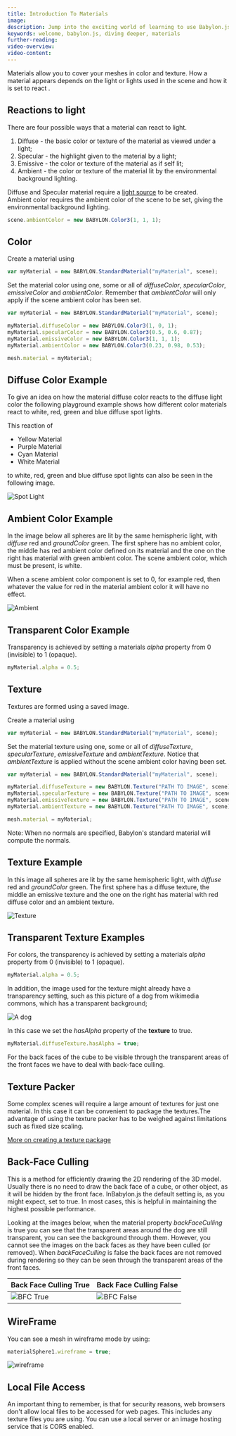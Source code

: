 ```yaml
---
title: Introduction To Materials
image:
description: Jump into the exciting world of learning to use Babylon.js materials.
keywords: welcome, babylon.js, diving deeper, materials
further-reading:
video-overview:
video-content:
---
```


Materials allow you to cover your meshes in color and texture. How a material appears depends on the light or lights used in the scene and how it is set to react .

## Reactions to light

There are four possible ways that a material can react to light.

1. Diffuse - the basic color or texture of the material as viewed under a light;
2. Specular - the highlight given to the material by a light;
3. Emissive - the color or texture of the material as if self lit;
4. Ambient - the color or texture of the material lit by the environmental background lighting.

Diffuse and Specular material require a [light source](/divingDeeper/lights/lights_introduction) to be created.  
Ambient color requires the ambient color of the scene to be set, giving the environmental background lighting.

```javascript
scene.ambientColor = new BABYLON.Color3(1, 1, 1);
```

## Color

Create a material using

```javascript
var myMaterial = new BABYLON.StandardMaterial("myMaterial", scene);
```

Set the material color using one, some or all of _diffuseColor_, _specularColor_, _emissiveColor_ and _ambientColor_. Remember that _ambientColor_
will only apply if the scene ambient color has been set.

```javascript
var myMaterial = new BABYLON.StandardMaterial("myMaterial", scene);

myMaterial.diffuseColor = new BABYLON.Color3(1, 0, 1);
myMaterial.specularColor = new BABYLON.Color3(0.5, 0.6, 0.87);
myMaterial.emissiveColor = new BABYLON.Color3(1, 1, 1);
myMaterial.ambientColor = new BABYLON.Color3(0.23, 0.98, 0.53);

mesh.material = myMaterial;
```

## Diffuse Color Example

To give an idea on how the material diffuse color reacts to the diffuse light color the following playground example shows how different color materials react to white, red, green and blue diffuse spot lights.

<Playground id="#20OAV9#325" title="Material Color Reaction to Light Color" description="Simple example of material color reacting to light color." image="/img/playgroundsAndNMEs/divingDeeperMaterialsIntro1.jpg"/>

This reaction of

-   Yellow Material
-   Purple Material
-   Cyan Material
-   White Material

to white, red, green and blue diffuse spot lights can also be seen in the following image.

![ Spot Light](/img/how_to/Materials/spots1.png)

## Ambient Color Example

In the image below all spheres are lit by the same hemispheric light, with _diffuse_ red and _groundColor_ green. The first sphere has no ambient color, the middle has red ambient color defined on its material and the one on the right has material with green ambient color. The scene ambient color, which must be present, is white.

When a scene ambient color component is set to 0, for example red, then whatever the value for red in the material ambient color it will have no effect.

![Ambient](/img/how_to/Materials/ambient1.png)

<Playground id="#20OAV9#14" title="Use of Ambient Color" description="Simple example of using ambient color in your scene materials." image="/img/playgroundsAndNMEs/divingDeeperMaterialsIntro2.jpg"/>

## Transparent Color Example

Transparency is achieved by setting a materials _alpha_ property from 0 (invisible) to 1 (opaque).

```javascript
myMaterial.alpha = 0.5;
```

<Playground id="#20OAV9#16" title="Material Transparency" description="Simple example of using transparency in your scene materials." image="/img/playgroundsAndNMEs/divingDeeperMaterialsIntro3.jpg"/>

## Texture

Textures are formed using a saved image.

Create a material using

```javascript
var myMaterial = new BABYLON.StandardMaterial("myMaterial", scene);
```

Set the material texture using one, some or all of _diffuseTexture_, _specularTexture_, _emissiveTexture_ and _ambientTexture_.
Notice that _ambientTexture_ is applied without the scene ambient color having been set.

```javascript
var myMaterial = new BABYLON.StandardMaterial("myMaterial", scene);

myMaterial.diffuseTexture = new BABYLON.Texture("PATH TO IMAGE", scene);
myMaterial.specularTexture = new BABYLON.Texture("PATH TO IMAGE", scene);
myMaterial.emissiveTexture = new BABYLON.Texture("PATH TO IMAGE", scene);
myMaterial.ambientTexture = new BABYLON.Texture("PATH TO IMAGE", scene);

mesh.material = myMaterial;
```

Note: When no normals are specified, Babylon's standard material will compute the normals.

## Texture Example

In this image all spheres are lit by the same hemispheric light, with _diffuse_ red and _groundColor_ green. The first sphere has a diffuse texture, the middle an emissive texture and the one on the right has material with red diffuse color and an ambient texture.

![Texture](/img/how_to/Materials/texture1.png)

<Playground id="#20OAV9#15" title="Material with Diffuse, Emissive, and Ambient Textures" description="Simple example of using diffuse, emissive, and ambient textures in your scene materials." image="/img/playgroundsAndNMEs/divingDeeperMaterialsIntro4.jpg"/>

## Transparent Texture Examples

For colors, the transparency is achieved by setting a materials _alpha_ property from 0 (invisible) to 1 (opaque).

```javascript
myMaterial.alpha = 0.5;
```

<Playground id="#20OAV9#17" title="Transparent Texture Example" description="Simple example of transparent textures in your scene." image="/img/playgroundsAndNMEs/divingDeeperMaterialsIntro5.jpg"/>

In addition, the image used for the texture might already have a transparency setting, such as this picture of a dog from wikimedia commons,
which has a transparent background;

![A dog](/img/how_to/Materials/dog.png)

In this case we set the _hasAlpha_ property of the **texture** to true.

```javascript
myMaterial.diffuseTexture.hasAlpha = true;
```

<Playground id="#YDO1F#18" title="Transparent Background Example" description="Simple example of a transparent background in your scene." image="/img/playgroundsAndNMEs/divingDeeperMaterialsIntro6.jpg"/>

For the back faces of the cube to be visible through the transparent areas of the front faces we have to deal with back-face culling.

## Texture Packer

Some complex scenes will require a large amount of textures for just one material. In this case it can be convenient to package the textures.The advantage of using the texture packer has to be weighed against limitations such as fixed size scaling.

[More on creating a texture package](/divingDeeper/materials/advanced/texturePackage)

## Back-Face Culling

This is a method for efficiently drawing the 2D rendering of the 3D model. Usually there is no need to draw the back face of a cube, or other object,
as it will be hidden by the front face. InBabylon.js the default setting is, as you might expect, set to true. In most cases, this is helpful in maintaining the highest possible performance.

Looking at the images below, when the material property _backFaceCulling_ is true you can see that the transparent areas around the
dog are still transparent, you can see the background through them. However, you cannot see the images on the back faces as they have been culled (or removed).
When _backFaceCulling_ is false the back faces are not removed during rendering so they can be seen through the transparent areas of the front faces.

| Back Face Culling True                      | Back Face Culling False                      |
| ------------------------------------------- | -------------------------------------------- |
| ![BFC True](/img/how_to/Materials/bfc2.png) | ![BFC False](/img/how_to/Materials/bfc1.png) |

<Playground id="#YDO1F#20" title="Backface Culling Example" description="Simple example of using backface culling." image="/img/playgroundsAndNMEs/divingDeeperMaterialsIntro7.jpg"/>

## WireFrame

You can see a mesh in wireframe mode by using:

```javascript
materialSphere1.wireframe = true;
```

![wireframe](/img/how_to/Materials/04-3.png)

## Local File Access

An important thing to remember, is that for security reasons, web browsers don't allow local files to be accessed for web pages. This includes any texture files you are using. You can use a local server or an image hosting service that is CORS enabled.
